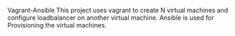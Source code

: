 Vagrant-Ansible
This project uses vagrant to create N virtual machines and configure loadbalancer on another virtual machine. Ansible is used for Provisioning the virtual machines.







